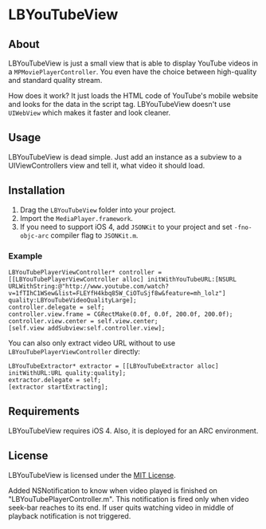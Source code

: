 # LBYouTubeView

## About
LBYouTubeView is just a small view that is able to display YouTube videos in a `MPMoviePlayerController`. You even have the choice between high-quality and standard quality stream.

How does it work? It just loads the HTML code of YouTube's mobile website and looks for the data in the script tag. LBYouTubeView doesn't use `UIWebView` which makes it faster and look cleaner.

## Usage
LBYouTubeView is dead simple. Just add an instance as a subview to a UIViewControllers view and tell it, what video it should load.

## Installation
1. Drag the `LBYouTubeView` folder into your project.
2. Import the `MediaPlayer.framework`.
3. If you need to support iOS 4, add `JSONKit` to your project and set `-fno-objc-arc` compiler flag to `JSONKit.m`.

### Example

```objc
LBYouTubePlayerViewController* controller = [[LBYouTubePlayerViewController alloc] initWithYouTubeURL:[NSURL URLWithString:@"http://www.youtube.com/watch?v=1fTIhC1WSew&list=FLEYfH4kbq85W_CiOTuSjf8w&feature=mh_lolz"] quality:LBYouTubeVideoQualityLarge];
controller.delegate = self;
controller.view.frame = CGRectMake(0.0f, 0.0f, 200.0f, 200.0f);
controller.view.center = self.view.center;
[self.view addSubview:self.controller.view];
```

You can also only extract video URL without to use `LBYouTubePlayerViewController` directly:

```objc
LBYouTubeExtractor* extractor = [[LBYouTubeExtractor alloc] initWithURL:URL quality:quality];
extractor.delegate = self;
[extractor startExtracting];
```

## Requirements
LBYouTubeView requires iOS 4. Also, it is deployed for an ARC environment.

## License
LBYouTubeView is licensed under the [MIT License](http://opensource.org/licenses/mit-license.php). 


Added NSNotification to know when video played is finished on "LBYouTubePlayerController.m".
This notification is fired only when video seek-bar reaches to its end. If user quits watching video in middle of playback notification is not triggered.